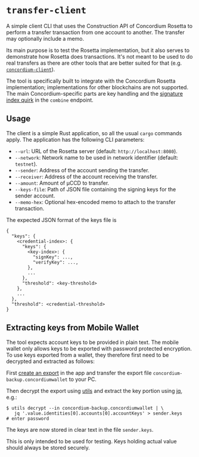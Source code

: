 # `transfer-client`

A simple client CLI that uses the Construction API of Concordium Rosetta to perform a transfer transaction
from one account to another.
The transfer may optionally include a memo.

Its main purpose is to test the Rosetta implementation, but it also serves to demonstrate how Rosetta does transactions.
It's not meant to be used to do real transfers as there are other tools that are better suited for that
(e.g. [`concordium-client`](https://github.com/Concordium/concordium-client)).

The tool is specifically built to integrate with the Concordium Rosetta implementation;
implementations for other blockchains are not supported.
The main Concordium-specific parts are key handling and the [signature index quirk](/README.md#construction_api)
in the `combine` endpoint.

## Usage

The client is a simple Rust application, so all the usual `cargo` commands apply.
The application has the following CLI parameters:

- `--url`: URL of the Rosetta server (default: `http://localhost:8080`).
- `--network`: Network name to be used in network identifier (default: `testnet`).
- `--sender`: Address of the account sending the transfer.
- `--receiver`: Address of the account receiving the transfer.
- `--amount`: Amount of µCCD to transfer.
- `--keys-file`: Path of JSON file containing the signing keys for the sender account.
- `--memo-hex`: Optional hex-encoded memo to attach to the transfer transaction.

The expected JSON format of the keys file is

```
{
  "keys": {
    <credential-index>: {
      "keys": {
        <key-index>: {
          "signKey": ...,
          "verifyKey": ...,
        },
        ...
      },
      "threshold": <key-threshold>
    },
    ...
  },
  "threshold": <credential-threshold>
}
```

## Extracting keys from Mobile Wallet

The tool expects account keys to be provided in plain text.
The mobile wallet only allows keys to be exported with password protected encryption.
To use keys exported from a wallet, they therefore first need to be decrypted and extracted as follows:

First [create an export](https://developer.concordium.software/en/mainnet/net/mobile-wallet/export-import-mw.html)
in the app and transfer the export file `concordium-backup.concordiumwallet` to your PC.

Then decrypt the export using [utils](https://developer.concordium.software/en/mainnet/net/references/developer-tools.html#decrypt-encrypted-output)
and extract the key portion using [jq](https://stedolan.github.io/jq/), e.g.:
```shell
$ utils decrypt --in concordium-backup.concordiumwallet | \
   jq '.value.identities[0].accounts[0].accountKeys' > sender.keys
# enter password
```

The keys are now stored in clear text in the file `sender.keys`.

This is only intended to be used for testing.
Keys holding actual value should always be stored securely.
